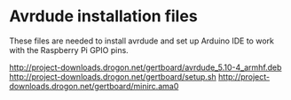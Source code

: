 # Avrdude installation files
These files are needed to install avrdude and set up Arduino IDE to work with the Raspberry Pi GPIO pins.

http://project-downloads.drogon.net/gertboard/avrdude_5.10-4_armhf.deb
http://project-downloads.drogon.net/gertboard/setup.sh
http://project-downloads.drogon.net/gertboard/minirc.ama0